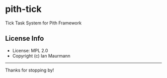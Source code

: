 # pith-tick
Tick Task System for Pith Framework

## License Info

- License: MPL 2.0
- Copyright (c) Ian Maurmann

----

Thanks for stopping by!